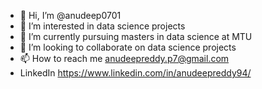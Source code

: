 - 👋 Hi, I’m @anudeep0701
- 👀 I’m interested in data science projects
- 🌱 I’m currently pursuing masters in data science at MTU
- 💞️ I’m looking to collaborate on data science projects
- 📫 How to reach me  anudeepreddy.p7@gmail.com
- LinkedIn https://www.linkedin.com/in/anudeepreddy94/

<!---
anudeep0701/anudeep0701 is a ✨ special ✨ repository because its `README.md` (this file) appears on your GitHub profile.
You can click the Preview link to take a look at your changes.
--->
